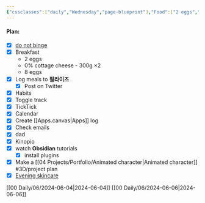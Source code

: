 ```yaml
---
{"cssclasses":["daily","Wednesday","page-blueprint"],"Food":["2 eggs","0% cottage cheese","8 eggs"],"diet":true,"cals":true,"calories":582,"protein":114,"fat":5,"carbs":20,"date":"2024-06-05","share":true,"dg-publish":true,"permalink":"/00-daily/06/2024-06-05/","contentClasses":"daily Wednesday page-blueprint","dgPassFrontmatter":true,"noteIcon":"","created":"2025-01-21T01:20:16.017+10:00","updated":"2025-01-21T15:25:25.321+10:00"}
---
```


#### Plan:
- [x] [do not binge](Daily.md)
- [x] Breakfast
	- 2 eggs
	- 0% cottage cheese - 300g ×2
	- 8 eggs
- [x] Log meals to **필라이즈**
	- [x] Post on Twitter
- [x] Habits
- [x] Toggle track
- [x] TickTick
- [x] Calendar
- [x] Create [[Apps.canvas\|Apps]] log
- [x] Check emails
- [x] dad
- [x] Kinopio
- [x] watch **Obsidian** tutorials
	- [x] install plugins
- [x] Make a [[04 Projects/Portfolio/Animated character\|Animated character]] #3D/project plan
- [x] [Evening skincare](PM.png)

[[00 Daily/06/2024-06-04\|2024-06-04]]
[[00 Daily/06/2024-06-06\|2024-06-06]]